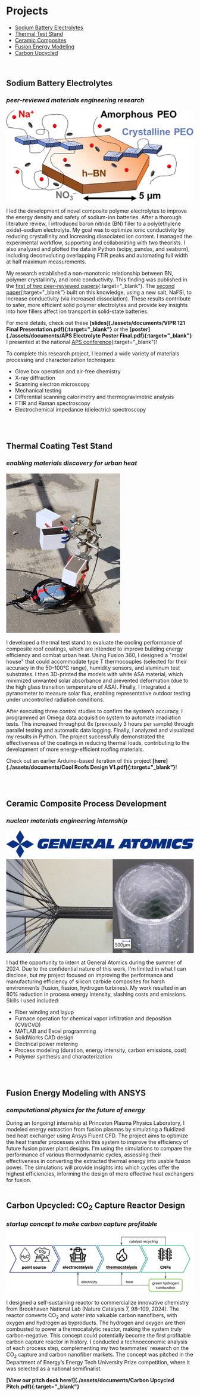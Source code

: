 # Projects
- [Sodium Battery Electrolytes](#sodium-battery-electrolytes)
- [Thermal Test Stand](#thermal-coating-test-stand)
- [Ceramic Composites](#ceramic-composite-process-development)
- [Fusion Energy Modeling](#fusion-energy-modeling-with-ansys)
- [Carbon Upcycled](#carbon-upcycled-co2-capture-reactor-design)

<br>

## Sodium Battery Electrolytes
### _peer-reviewed materials engineering research_ 

![Abstract Figure](assets/electrolyte_abstract.png)

I led the development of novel composite polymer electrolytes to improve the energy density and safety of sodium-ion batteries. After a thorough literature review, I introduced boron nitride (BN) filler to a poly(ethylene oxide)–sodium electrolyte. My goal was to optimize ionic conductivity by reducing crystallinity and increasing dissociated ion content. I managed the experimental workflow, supporting and collaborating with two theorists. I also analyzed and plotted the data in Python (scipy, pandas, and seaborn), including deconvoluting overlapping FTIR peaks and automating full width at half maximum measurements. 

My research established a non-monotonic relationship between BN, polymer crystallinity, and ionic conductivity. This finding was published in the [first of two peer-reviewed papers](https://pubs.acs.org/doi/10.1021/acs.jpcc.3c06455){:target="_blank"}. The [second paper](https://pubs.acs.org/doi/full/10.1021/acs.chemmater.4c01192){:target="_blank"} built on this knowledge, using a new salt, NaFSI, to increase conductivity (via increased dissociation). These results contribute to safer, more efficient solid polymer electrolytes and provide key insights into how fillers affect ion transport in solid-state batteries.

For more details, check out these **[slides](./assets/documents/VIPR 121 Final Presentation.pdf){:target="_blank"}** or the **[poster](./assets/documents/APS Electrolyte Poster Final.pdf){:target="_blank"}** I presented at the national [APS conference](https://march.aps.org){:target="_blank"}!


To complete this research project, I learned a wide variety of materials processing and characterization techniques:
- Glove box operation and air-free chemistry
- X-ray diffraction
- Scanning electron microscopy
- Mechanical testing
- Differential scanning calorimetry and thermogravimetric analysis
- FTIR and Raman spectroscopy
- Electrochemical impedance (dielectric) spectroscopy

<br><br>
## Thermal Coating Test Stand
### _enabling materials discovery for urban heat_
![Test stand during an outdoor irradiation experiment](assets/outdoor_roof_photo.png)

I developed a thermal test stand to evaluate the cooling performance of composite roof coatings, which are intended to improve building energy efficiency and combat urban heat. Using Fusion 360, I designed a "model house" that could accommodate type T thermocouples (selected for their accuracy in the 50–100°C range), humidity sensors, and aluminum test substrates. I then 3D-printed the models with white ASA material, which minimized unwanted solar absorbance and prevented deformation (due to the high glass transition temperature of ASA). Finally, I integrated a pyranometer to measure solar flux, enabling representative outdoor testing under uncontrolled radiation conditions. 

After executing three control studies to confirm the system’s accuracy, I programmed an Omega data acquisition system to automate irradiation tests. This increased throughput 6x (previously 3 hours per sample) through parallel testing and automatic data logging. Finally, I analyzed and visualized my results in Python. The project successfully demonstrated the effectiveness of the coatings in reducing thermal loads, contributing to the development of more energy-efficient roofing materials.

Check out an earlier Arduino-based iteration of this project **[here](./assets/documents/Cool Roofs Design V1.pdf){:target="_blank"}**!

<br><br>


## Ceramic Composite Process Development
### _nuclear materials engineering internship_ 

![GA](assets/GA.jpeg)
![SiGA](assets/SiGA.jpg)


I had the opportunity to intern at General Atomics during the summer of 2024. Due to the confidential nature of this work, I'm limited in what I can disclose, but my project focused on improving the performance and manufacturing efficiency of silicon carbide composites for harsh environments (fusion, fission, hydrogen turbines). My work resulted in an 80% reduction in process energy intensity, slashing costs and emissions. Skills I used included: 

- Fiber winding and layup
- Furnace operation for chemical vapor infiltration and deposition (CVI/CVD)
- MATLAB and Excel programming
- SolidWorks CAD design
- Electrical power metering
- Process modeling (duration, energy intensity, carbon emissions, cost)
- Polymer synthesis and characterization


<br><br>

## Fusion Energy Modeling with ANSYS
### _computational physics for the future of energy_
During an (ongoing) internship at Princeton Plasma Physics Laboratory, I modeled energy extraction from fusion plasmas by simulating a fluidized bed heat exchanger using Ansys Fluent CFD. The project aims to optimize the heat transfer processes within this system to improve the efficiency of future fusion power plant designs. I'm using the simulations to compare the performance of various thermodynamic cycles, assessing their effectiveness in converting the extracted thermal energy into usable fusion power. The simulations will provide insights into which cycles offer the highest efficiencies, informing the design of more effective heat exchangers for fusion.
<br><br>


## Carbon Upcycled: CO<sub>2</sub> Capture Reactor Design
### _startup concept to make carbon capture profitable_
![Carbon valorization reaction scheme](assets/reactor_design.png)

I designed a self-sustaining reactor to commercialize innovative chemistry from Brookhaven National Lab (Nature Catalysis 7, 98–109, 2024). The reactor converts CO<sub>2</sub> and water into valuable carbon nanofibers, with oxygen and hydrogen as byproducts. The hydrogen and oxygen are then combusted to power a thermocatalytic reactor, making the system truly carbon-negative. This concept could potentially become the first profitable carbon capture reactor in history.
I conducted a technoeconomic analysis of each process step, complementing my two teammates' research on the CO<sub>2</sub> capture and carbon nanofiber markets. The concept was pitched in the Department of Energy’s Energy Tech University Prize competition, where it was selected as a national semifinalist.

**[View our pitch deck here!](./assets/documents/Carbon Upcycled Pitch.pdf){:target="_blank"}**
